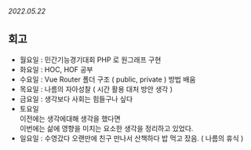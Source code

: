 ###### 2022.05.22


## 회고
- 월요일 : 민간기능경기대회 PHP 로 원그래프 구현 
- 화요일 : HOC, HOF 공부 
- 수요일 : Vue Router 폴더 구조 ( public, private ) 방법 배움 
- 목요일 : 나름의 자아성찰 ( 시간 활용 대처 방안 생각 )
- 금요일 : 생각보다 사회는 힘들구나 싶다
- 토요일    
    이전에는 생각에대해 생각을 했다면        
    이번에는 삶에 영향을 미치는 요소한 생각을 정리하고 있었다.
- 일요일 : 수영갔다 오랜만에 친구 만나서 산책하다 밥 먹고 잤음. ( 나름의 휴식 )